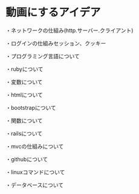 # 動画にするアイデア

・ネットワークの仕組み(http.サーバー.クライアント)

・ログインの仕組みセッション、クッキー

・プログラミング言語について

・rubyについて

・変数について

・htmlについて

・bootstrapについて

・関数について

・railsについて

・mvcの仕組みについて

・githubについて

・linuxコマンドについて

・データベースについて
